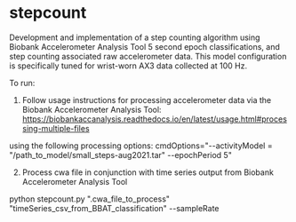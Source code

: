 # stepcount
Development and implementation of a step counting algorithm using Biobank Accelerometer Analysis Tool
5 second epoch classifications, and step counting associated raw accelerometer data. This model configuration is 
specifically tuned for wrist-worn AX3 data collected at 100 Hz. 

To run:

1. Follow usage instructions for processing accelerometer data via the Biobank Accelerometer Analysis Tool:
https://biobankaccanalysis.readthedocs.io/en/latest/usage.html#processing-multiple-files

using the following processing options:
cmdOptions="--activityModel = "/path_to_model/small_steps-aug2021.tar" --epochPeriod 5"

2. Process cwa file in conjunction with time series output from Biobank Accelerometer Analysis Tool

python stepcount.py ".cwa_file_to_process" "timeSeries_csv_from_BBAT_classification" --sampleRate
